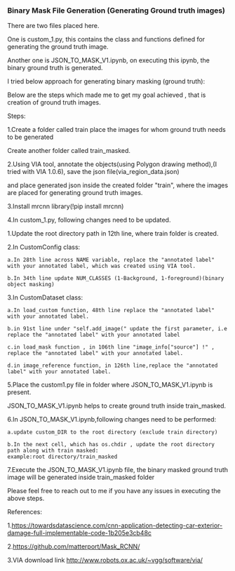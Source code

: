 ### Binary Mask File Generation (Generating Ground truth images)

There are two files placed here. 

One is custom_1.py, this contains the class and functions defined for generating the ground truth image.

Another one is JSON_TO_MASK_V1.ipynb, on executing this ipynb, the binary ground truth is generated.

I tried below approach for generating binary masking (ground truth):

Below are the steps which made me to get my goal achieved , that is creation of ground truth images.

Steps:

1.Create a folder called train  place the images for whom ground truth needs to be generated

  Create another folder called train_masked.
  
2.Using VIA tool, annotate the objects(using Polygon drawing method),(I tried with VIA 1.0.6), save the json file(via_region_data.json) 

and place generated json inside the created folder "train", where the images are placed for generating ground truth images.
  
3.Install mrcnn library(!pip install mrcnn)

4.In custom_1.py, following changes need to be updated.

  1.Update the root directory path in 12th line, where train folder is created.
  
  2.In CustomConfig class:  


    a.In 28th line across NAME variable, replace the "annotated label" with your annotated label, which was created using VIA tool.
    
    b.In 34th line update NUM_CLASSES (1-Background, 1-foreground)(binary object masking)
   
   
  3.In CustomDataset class:
  
    a.In load_custom function, 48th line replace the "annotated label" with your annotated label.
        
    b.in 91st line under "self.add_image(" update the first parameter, i.e replace the "annotated label" with your annotated label
	
    c.in load_mask function , in 106th line "image_info["source"] !" , replace the "annotated label" with your annotated label.
    
    d.in image_reference function, in 126th line,replace the "annotated label" with your annotated label.
    
5.Place the custom1.py file in folder where JSON_TO_MASK_V1.ipynb is present.
 
 JSON_TO_MASK_V1.ipynb helps to create ground truth inside train_masked.
  
6.In JSON_TO_MASK_V1.ipynb,following changes need to be performed:

    a.update custom_DIR to the root directory (exclude train directory)
  
    b.In the next cell, which has os.chdir , update the root directory path along with train masked:
    example:root directory/train_masked
    
7.Execute the JSON_TO_MASK_V1.ipynb file, the binary masked ground truth image will be generated inside train_masked folder
	
Please feel free to reach out to me if you have any issues in executing the above steps.

References:

1.https://towardsdatascience.com/cnn-application-detecting-car-exterior-damage-full-implementable-code-1b205e3cb48c

2.https://github.com/matterport/Mask_RCNN/

3.VIA download link http://www.robots.ox.ac.uk/~vgg/software/via/ 
